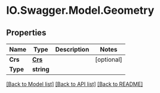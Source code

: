 # IO.Swagger.Model.Geometry
## Properties

Name | Type | Description | Notes
------------ | ------------- | ------------- | -------------
**Crs** | [**Crs**](Crs.md) |  | [optional] 
**Type** | **string** |  | 

[[Back to Model list]](../README.md#documentation-for-models) [[Back to API list]](../README.md#documentation-for-api-endpoints) [[Back to README]](../README.md)

